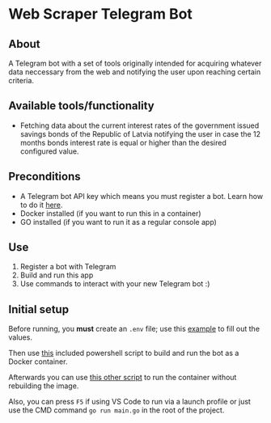 # Web Scraper Telegram Bot

## About

A Telegram bot with a set of tools originally intended for acquiring whatever data neccessary from the web and notifying the user upon reaching certain criteria.

## Available tools/functionality

 - Fetching data about the current interest rates of the government issued savings bonds of the Republic of Latvia notifying the user in case the 12 months bonds interest rate is equal or higher than the desired configured value.

## Preconditions

- A Telegram bot API key which means you must register a bot. Learn how to do it [here](https://core.telegram.org/bots#how-do-i-create-a-bot).
- Docker installed (if you want to run this in a container)
- GO installed (if you want to run it as a regular console app)

## Use

1. Register a bot with Telegram
2. Build and run this app
3. Use commands to interact with your new Telegram bot :)


## Initial setup

Before running, you **must** create an `.env` file; use this [example](/.env.example) to fill out the values.

Then use [this](/docker_build_and_run.ps1) included powershell script to build and run the bot as a Docker container.

Afterwards you can use [this other script](/docker_build_and_run.ps1) to run the container without rebuilding the image.

Also, you can press `F5` if using VS Code to run via a launch profile or just use the CMD command `go run main.go` in the root of the project.